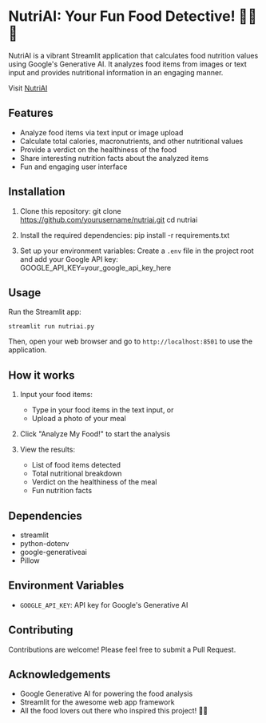 # NutriAI: Your Fun Food Detective! 🕵️‍♂️🍔

NutriAI is a vibrant Streamlit application that calculates food nutrition values using Google's Generative AI. It analyzes food items from images or text input and provides nutritional information in an engaging manner.

Visit [NutriAI](https://nutri-aicalc.streamlit.app/)

## Features

- Analyze food items via text input or image upload
- Calculate total calories, macronutrients, and other nutritional values
- Provide a verdict on the healthiness of the food
- Share interesting nutrition facts about the analyzed items
- Fun and engaging user interface

## Installation

1. Clone this repository:
git clone https://github.com/yourusername/nutriai.git
cd nutriai

2. Install the required dependencies:
pip install -r requirements.txt

3. Set up your environment variables:
Create a `.env` file in the project root and add your Google API key:
GOOGLE_API_KEY=your_google_api_key_here

## Usage

Run the Streamlit app:
```shell
streamlit run nutriai.py
```

Then, open your web browser and go to `http://localhost:8501` to use the application.

## How it works

1. Input your food items:
   - Type in your food items in the text input, or
   - Upload a photo of your meal

2. Click "Analyze My Food!" to start the analysis

3. View the results:
   - List of food items detected
   - Total nutritional breakdown
   - Verdict on the healthiness of the meal
   - Fun nutrition facts

## Dependencies

- streamlit
- python-dotenv
- google-generativeai
- Pillow

## Environment Variables

- `GOOGLE_API_KEY`: API key for Google's Generative AI

## Contributing

Contributions are welcome! Please feel free to submit a Pull Request.

## Acknowledgements

- Google Generative AI for powering the food analysis
- Streamlit for the awesome web app framework
- All the food lovers out there who inspired this project! 🍕🥗
